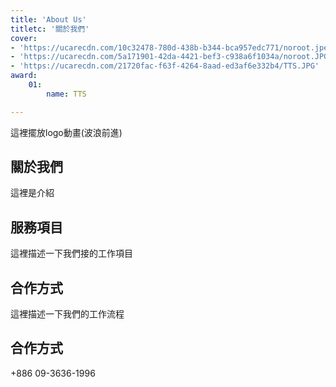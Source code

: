 ```yaml
---
title: 'About Us'
titletc: '關於我們'
cover:
- 'https://ucarecdn.com/10c32478-780d-438b-b344-bca957edc771/noroot.jpeg'
- 'https://ucarecdn.com/5a171901-42da-4421-bef3-c938a6f1034a/noroot.JPG'
- 'https://ucarecdn.com/21720fac-f63f-4264-8aad-ed3af6e332b4/TTS.JPG'
award:
    01:
        name: TTS

---
```


<div class="flex items-center justify-center border-8 border-dotted h-96s">
這裡擺放logo動畫(波浪前進)
</div>


## 關於我們
這裡是介紹
## 服務項目
這裡描述一下我們接的工作項目

## 合作方式
這裡描述一下我們的工作流程

## 合作方式

+886 09-3636-1996